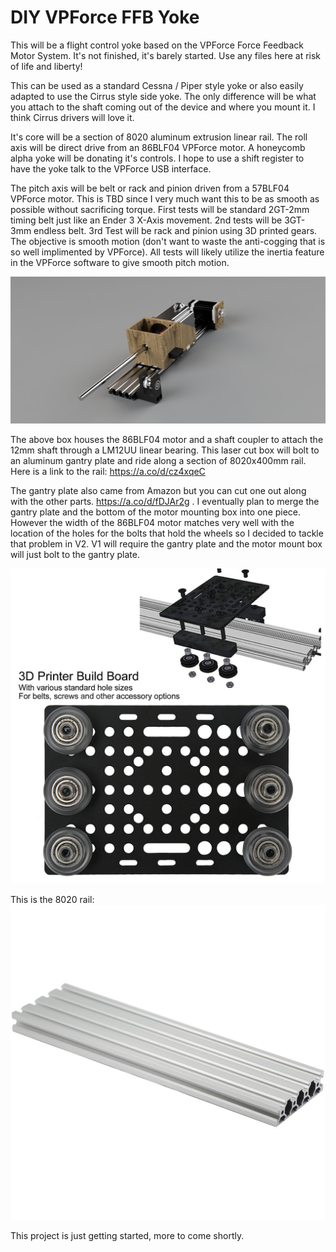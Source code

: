 # DIY VPForce FFB Yoke
This will be a flight control yoke based on the VPForce Force Feedback Motor System. It's not finished, it's barely started. Use any files here at risk of life and liberty!

This can be used as a standard Cessna / Piper style yoke or also easily adapted to use the Cirrus style side yoke. The only difference will be what you attach to the shaft coming out of the device and where you mount it. I think Cirrus drivers will love it.

It's core will be a section of 8020 aluminum extrusion linear rail. 
The roll axis will be direct drive from an 86BLF04 VPForce motor. A honeycomb alpha yoke will be donating it's controls. I hope to use a shift register to have the yoke talk to the VPForce USB interface. 

The pitch axis will be belt or rack and pinion driven from a 57BLF04 VPForce motor. This is TBD since I very  much want this to be as smooth as possible without sacrificing torque. First tests will be standard 2GT-2mm timing belt just like an Ender 3 X-Axis movement. 2nd tests will be 3GT-3mm endless belt. 3rd Test will be rack and pinion using 3D printed gears. The objective is smooth motion (don't want to waste the anti-cogging that is so well implimented by VPForce). All tests will likely utilize the inertia feature in the VPForce software to give smooth pitch motion.

![image](Complete_Yoke_Mount.png) 

The above box houses the 86BLF04 motor and a shaft coupler to attach the 12mm shaft through a LM12UU linear bearing. This laser cut box will bolt to an aluminum gantry plate and ride along a section of 8020x400mm rail. Here is a link to the rail: https://a.co/d/cz4xqeC 

The gantry plate also came from Amazon but you can cut one out along with the other parts. https://a.co/d/fDJAr2g .
I eventually plan to merge the gantry plate and the bottom of the motor mounting box into one piece. However the width of the 86BLF04 motor matches very well with the location of the holes for the bolts that hold the wheels so I decided to tackle that problem in V2. V1 will require the gantry plate and the motor mount box will just bolt to the gantry plate. 

![image](2080_Gantry.jpg)

This is the 8020 rail: 
![image](2080_Rail.jpg)

This project is just getting started, more to come shortly. 
